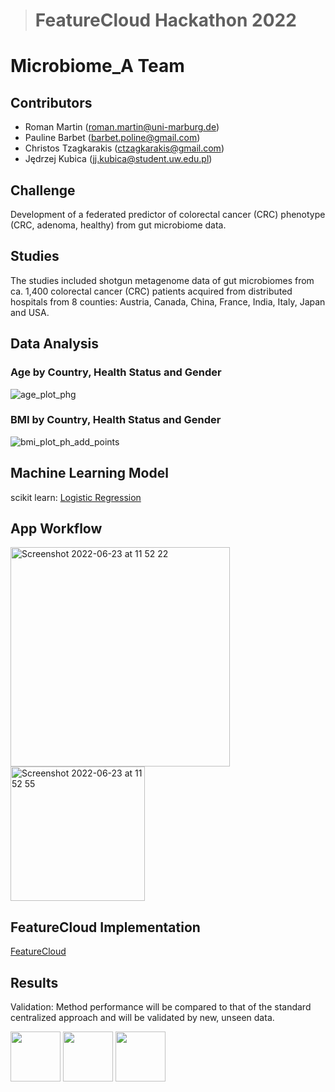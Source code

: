 > # FeatureCloud Hackathon 2022
# Microbiome_A Team

## Contributors

- Roman Martin (roman.martin@uni-marburg.de)
- Pauline Barbet (barbet.poline@gmail.com)
- Christos Tzagkarakis (ctzagkarakis@gmail.com)
- Jędrzej Kubica (jj.kubica@student.uw.edu.pl)

## Challenge

Development of a federated predictor of colorectal cancer (CRC) phenotype (CRC, adenoma, healthy) from gut microbiome data.

## Studies

The studies included shotgun metagenome data of gut microbiomes from ca. 1,400 colorectal cancer (CRC) patients acquired from distributed hospitals from 8 counties: Austria, Canada, China, France, India, Italy, Japan and USA.

## Data Analysis

### Age by Country, Health Status and Gender

![age_plot_phg](https://user-images.githubusercontent.com/82537630/175303374-430dbbb6-6f6c-4740-b358-4c12cd360e63.png)

### BMI by Country, Health Status and Gender

![bmi_plot_ph_add_points](https://user-images.githubusercontent.com/82537630/175303791-a5700fdf-da38-4c5d-a0d7-1c5875228ef0.png)

## Machine Learning Model

scikit learn: [Logistic Regression](https://scikit-learn.org/stable/modules/generated/sklearn.linear_model.LogisticRegression.html)

## App Workflow

<img width="351" alt="Screenshot 2022-06-23 at 11 52 22" src="https://user-images.githubusercontent.com/82537630/175304295-d9da2564-4fa3-4b0b-8cd5-bb6a3fd17a6c.png">

<img width="215" alt="Screenshot 2022-06-23 at 11 52 55" src="https://user-images.githubusercontent.com/82537630/175304357-7d0ebec4-3b8d-48e3-8a96-cac213b03b84.png">

## FeatureCloud Implementation

[FeatureCloud](https://featurecloud.ai)

## Results

Validation: Method performance will be compared to that of the standard centralized approach and will be validated by new, unseen data.

<p float="center">
  <img height="80" src="https://user-images.githubusercontent.com/82537630/175306971-9a18f936-41ab-49cb-b75c-bfc6a85328a9.png">
  <img height="80" src="https://user-images.githubusercontent.com/82537630/175307500-28309423-87b3-4598-955e-61b110bbfcd4.png">
  <img height="80" src="https://user-images.githubusercontent.com/82537630/174888358-32a8292a-c6ae-4701-93f4-8947480d3f3b.png">
</p>
                                                                                                                                 
